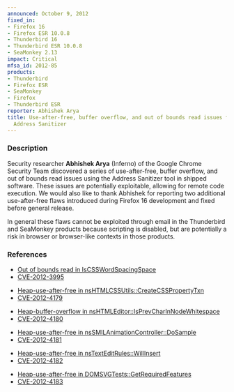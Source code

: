 ```yaml
---
announced: October 9, 2012
fixed_in:
- Firefox 16
- Firefox ESR 10.0.8
- Thunderbird 16
- Thunderbird ESR 10.0.8
- SeaMonkey 2.13
impact: Critical
mfsa_id: 2012-85
products:
- Thunderbird
- Firefox ESR
- SeaMonkey
- Firefox
- Thunderbird ESR
reporter: Abhishek Arya
title: Use-after-free, buffer overflow, and out of bounds read issues found using
  Address Sanitizer
---
```


<h3>Description</h3>

<p>Security researcher <strong>Abhishek Arya</strong> (Inferno) of the Google
Chrome Security Team discovered a series of use-after-free, buffer overflow, and
out of bounds read issues using the Address Sanitizer tool in shipped software.
These issues are potentially exploitable, allowing for remote code execution.
We would also like to thank Abhishek for reporting two additional use-after-free
flaws introduced during Firefox 16 development and fixed before general release. 
</p>

<p class="note">In general these flaws cannot be exploited through email in the
Thunderbird and SeaMonkey products because scripting is disabled, but are
potentially a risk in browser or browser-like contexts in those products.</p>


<h3>References</h3>

<ul>
  <li><a href="https://bugzilla.mozilla.org/show_bug.cgi?id=765621">
      Out of bounds read in IsCSSWordSpacingSpace</a></li>
  <li><a href="http://cve.mitre.org/cgi-bin/cvename.cgi?name=CVE-2012-3995" class="ex-ref">CVE-2012-3995</a></li>
</ul>

<ul>
  <li><a href="https://bugzilla.mozilla.org/show_bug.cgi?id=785574">
      Heap-use-after-free in nsHTMLCSSUtils::CreateCSSPropertyTxn</a></li>
  <li><a href="http://cve.mitre.org/cgi-bin/cvename.cgi?name=CVE-2012-4179" class="ex-ref">CVE-2012-4179</a></li>
</ul>

<ul>
  <li><a href="https://bugzilla.mozilla.org/show_bug.cgi?id=785720">
      Heap-buffer-overflow in nsHTMLEditor::IsPrevCharInNodeWhitespace</a></li>
  <li><a href="http://cve.mitre.org/cgi-bin/cvename.cgi?name=CVE-2012-4180" class="ex-ref">CVE-2012-4180</a></li>
</ul>

<ul>
  <li><a href="https://bugzilla.mozilla.org/show_bug.cgi?id=786111">
      Heap-use-after-free in nsSMILAnimationController::DoSample</a></li>
  <li><a href="http://cve.mitre.org/cgi-bin/cvename.cgi?name=CVE-2012-4181" class="ex-ref">CVE-2012-4181</a></li>
</ul>

<ul>
  <li><a href="https://bugzilla.mozilla.org/show_bug.cgi?id=788950">
       Heap-use-after-free in nsTextEditRules::WillInsert</a></li>
  <li><a href="http://cve.mitre.org/cgi-bin/cvename.cgi?name=CVE-2012-4182" class="ex-ref">CVE-2012-4182</a></li>
</ul>

<ul>
  <li><a href="https://bugzilla.mozilla.org/show_bug.cgi?id=786895">
      Heap-use-after-free in DOMSVGTests::GetRequiredFeatures</a></li>
  <li><a href="http://cve.mitre.org/cgi-bin/cvename.cgi?name=CVE-2012-4183" class="ex-ref">CVE-2012-4183</a></li>
</ul>





